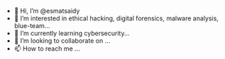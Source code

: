 - 👋 Hi, I’m @esmatsaidy
- 👀 I’m interested in ethical hacking, digital forensics, malware analysis, blue-team...
- 🌱 I’m currently learning cybersecurity...
- 💞️ I’m looking to collaborate on ...
- 📫 How to reach me ...

<!---
esmatsaidy/esmatsaidy is a ✨ special ✨ repository because its `README.md` (this file) appears on your GitHub profile.
You can click the Preview link to take a look at your changes.
--->
